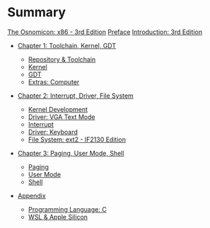 # Summary

[The Osnomicon: x86 - 3rd Edition](./title_page.md)
[Preface](./preface.md)
[Introduction: 3rd Edition](./introduction.md)

- [Chapter 1: Toolchain, Kernel, GDT](./chapter_1.md)
    - [Repository & Toolchain]()
    - [Kernel]()
    - [GDT]()
    - [Extras: Computer]()

- [Chapter 2: Interrupt, Driver, File System]()
    - [Kernel Development]()
    - [Driver: VGA Text Mode]()
    - [Interrupt]()
    - [Driver: Keyboard]()
    - [File System: ext2 - IF2130 Edition]()

- [Chapter 3: Paging, User Mode, Shell]()
    - [Paging]()
    - [User Mode]()
    - [Shell]()

- [Appendix]()
    - [Programming Language: C]() <!-- Safety, stack & heap -->
    - [WSL & Apple Silicon]()